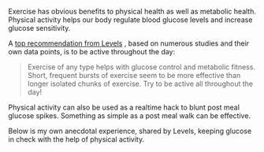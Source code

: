 Exercise has obvious benefits to physical health as well as metabolic health.
Physical activity helps our body regulate blood glucose levels and increase glucose sensitivity.

A [top recommendation from Levels](https://www.levelshealth.com/blog/12-glucose-lowering-strategies-to-improve-metabolic-fitness#w-node-340111a25136-1eb46bd3:~:text=Exercise%20of%20any%20type%20helps%20with,be%20active%20all%20throughout%20the%20day!)
, based on numerous studies and their own data points, 
is to be active throughout the day: 
> Exercise of any type helps with glucose control and metabolic fitness. Short, frequent bursts of exercise seem to be more effective than longer isolated chunks of exercise. Try to be active all throughout the day!

Physical activity can also be used as a realtime hack to blunt post meal glucose spikes. 
Something as simple as a post meal walk can be effective. 

Below is my own anecdotal experience, shared by Levels, 
keeping glucose in check with the help of physical activity.